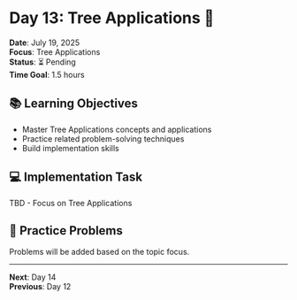 # Day 13: Tree Applications 🎯

**Date**: July 19, 2025  
**Focus**: Tree Applications  
**Status**: ⏳ Pending  
**Time Goal**: 1.5 hours  

## 📚 Learning Objectives

- Master Tree Applications concepts and applications
- Practice related problem-solving techniques
- Build implementation skills

## 💻 Implementation Task

TBD - Focus on Tree Applications

## 🧮 Practice Problems

Problems will be added based on the topic focus.

---

**Next**: Day 14  
**Previous**: Day 12
